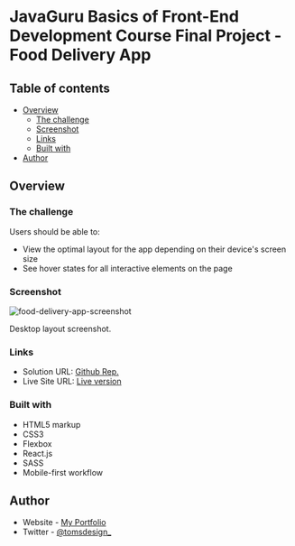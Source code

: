 # JavaGuru Basics of Front-End Development Course Final Project - Food Delivery App

## Table of contents

- [Overview](#overview)
  - [The challenge](#the-challenge)
  - [Screenshot](#screenshot)
  - [Links](#links)
  - [Built with](#built-with)
- [Author](#author)

## Overview

### The challenge

Users should be able to:

- View the optimal layout for the app depending on their device's screen size
- See hover states for all interactive elements on the page

### Screenshot

![food-delivery-app-screenshot](https://github.com/ph4ntom5/food-delivery-app/assets/27483300/fd4a6dfa-dec9-45b6-902e-3a0201af1ec2)

Desktop layout screenshot.

### Links

- Solution URL: [Github Rep.](https://github.com/ph4ntom5/food-delivery-app)
- Live Site URL: [Live version](https://java-guru-food-delivery-server.azurewebsites.net)

### Built with

- HTML5 markup
- CSS3
- Flexbox
- React.js
- SASS
- Mobile-first workflow

## Author

- Website - [My Portfolio](https://toms-design.webflow.io/)
- Twitter - [@tomsdesign\_](https://www.twitter.com/tomsdesign_)
